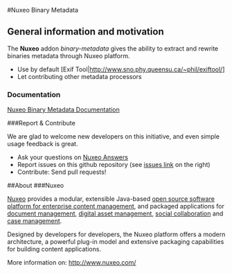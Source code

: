 #Nuxeo Binary Metadata

## General information and motivation

The **Nuxeo** addon _binary-metadata_ gives the ability to extract and rewrite binaries metadata through Nuxeo platform.
- Use by default [Exif Tool|http://www.sno.phy.queensu.ca/~phil/exiftool/]
- Let contributing other metadata processors

### Documentation

[Nuxeo Binary Metadata Documentation](http://doc.nuxeo.com/x/w4JkAQ)

###Report & Contribute

We are glad to welcome new developers on this initiative, and even simple usage feedback is great.
- Ask your questions on [Nuxeo Answers](http://answers.nuxeo.com)
- Report issues on this github repository (see [issues link](http://github.com/nuxeo/nuxeo-binary-metadata/issues) on the right)
- Contribute: Send pull requests!

##About
###Nuxeo

[Nuxeo](http://www.nuxeo.com) provides a modular, extensible Java-based [open source software platform for enterprise content management](http://www.nuxeo.com/en/products/content-management-platform), and packaged applications for [document management](http://www.nuxeo.com/en/products/document-management), [digital asset management](http://www.nuxeo.com/en/products/digital-asset-management), [social collaboration](http://www.nuxeo.com/en/products/social-collaboration) and [case management](http://www.nuxeo.com/en/products/case-management).

Designed by developers for developers, the Nuxeo platform offers a modern architecture, a powerful plug-in model and extensive packaging capabilities for building content applications.

More information on: <http://www.nuxeo.com/>
